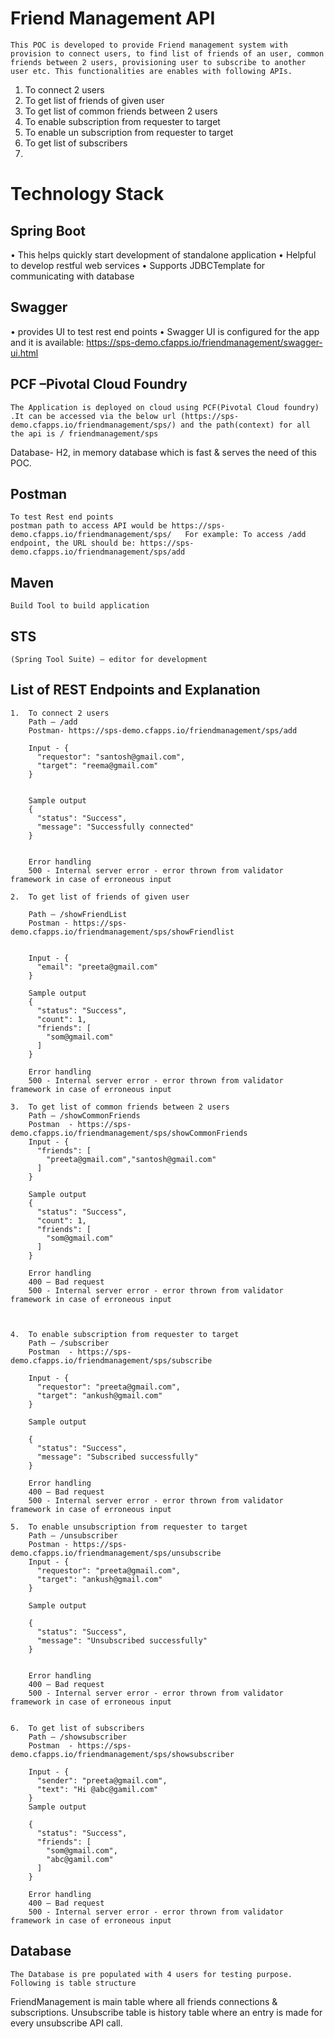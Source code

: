 # Friend Management API
	This POC is developed to provide Friend management system with provision to connect users, to find list of friends of an user, common friends between 2 users, provisioning user to subscribe to another user etc. This functionalities are enables with following APIs.

1.	To connect 2 users 
2.	To get list of friends of given user
3.	To get list of common friends between 2 users
4.	To enable subscription from requester to target
5.	To enable un subscription from requester to target
6.	To get list of subscribers
7.	
# Technology Stack

## Spring Boot
•	This helps  quickly start development of standalone application
•	Helpful to develop  restful web services 
•	Supports JDBCTemplate for communicating with database
## Swagger
•	provides UI to test rest end points 
•	Swagger UI is configured for the app and it is available:
 https://sps-demo.cfapps.io/friendmanagement/swagger-ui.html

## PCF –Pivotal  Cloud Foundry
	The Application is deployed on cloud using PCF(Pivotal Cloud foundry) .It can be accessed via the below url (https://sps-demo.cfapps.io/friendmanagement/sps/) and the path(context) for all the api is / friendmanagement/sps  
Database- 
H2, in memory database which is fast & serves the need of this POC.

## Postman 
	To test Rest end points
	postman path to access API would be https://sps-demo.cfapps.io/friendmanagement/sps/   For example: To access /add endpoint, the URL should be: https://sps-demo.cfapps.io/friendmanagement/sps/add

## Maven 
	Build Tool to build application
## STS
	(Spring Tool Suite) – editor for development





## List of REST Endpoints and Explanation
	1.	To connect 2 users 
		Path – /add
		Postman- https://sps-demo.cfapps.io/friendmanagement/sps/add
		
		Input - {
		  "requestor": "santosh@gmail.com",
		  "target": "reema@gmail.com"
		}
		
		
		Sample output
		{
		  "status": "Success",
		  "message": "Successfully connected"
		}
		
		
		Error handling
		500 - Internal server error - error thrown from validator framework in case of erroneous input

	2.	To get list of friends of given user

		Path – /showFriendList
		Postman - https://sps-demo.cfapps.io/friendmanagement/sps/showFriendlist
		
		
		Input - {
		  "email": "preeta@gmail.com"
		}
		
		Sample output
		{
		  "status": "Success",
		  "count": 1,
		  "friends": [
		    "som@gmail.com"
		  ]
		}
		
		Error handling
		500 - Internal server error - error thrown from validator framework in case of erroneous input

	3.	To get list of common friends between 2 users
		Path – /showCommonFriends
		Postman  - https://sps-demo.cfapps.io/friendmanagement/sps/showCommonFriends
		Input - {
		  "friends": [
		    "preeta@gmail.com","santosh@gmail.com"
		  ]
		}
		
		Sample output
		{
		  "status": "Success",
		  "count": 1,
		  "friends": [
		    "som@gmail.com"
		  ]
		}
		
		Error handling
		400 – Bad request
		500 - Internal server error - error thrown from validator framework in case of erroneous input



	4.	To enable subscription from requester to target
		Path – /subscriber
		Postman  - https://sps-demo.cfapps.io/friendmanagement/sps/subscribe
		
		Input - {
		  "requestor": "preeta@gmail.com",
		  "target": "ankush@gmail.com"
		}
		
		Sample output
		
		{
		  "status": "Success",
		  "message": "Subscribed successfully"
		}
		
		Error handling
		400 – Bad request
		500 - Internal server error - error thrown from validator framework in case of erroneous input

	5.	To enable unsubscription from requester to target
		Path – /unsubscriber
		Postman - https://sps-demo.cfapps.io/friendmanagement/sps/unsubscribe
		Input - {
		  "requestor": "preeta@gmail.com",
		  "target": "ankush@gmail.com"
		}
		
		Sample output
		
		{
		  "status": "Success",
		  "message": "Unsubscribed successfully"
		}
		
		
		Error handling
		400 – Bad request
		500 - Internal server error - error thrown from validator framework in case of erroneous input


	6.	To get list of subscribers
		Path – /showsubscriber
		Postman  - https://sps-demo.cfapps.io/friendmanagement/sps/showsubscriber
		
		Input - {
		  "sender": "preeta@gmail.com",
		  "text": "Hi @abc@gamil.com"
		}
		Sample output
		
		{
		  "status": "Success",
		  "friends": [
		    "som@gmail.com",
		    "abc@gamil.com"
		  ]
		}
		
		Error handling
		400 – Bad request
		500 - Internal server error - error thrown from validator framework in case of erroneous input


## Database
	The Database is pre populated with 4 users for testing purpose. Following is table structure 
FriendManagement is main table where all friends connections & subscriptions. Unsubscribe table is history table where an entry is made for every unsubscribe API call.



